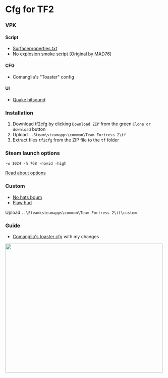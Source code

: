 # Cfg for TF2

### VPK

#### Script
* [Surfaceproperties.txt](https://pastebin.com/tr9RTVcM)
* [No explosion smoke script (Original by MAD76)](http://www.teamfortress.tv/25647/no-explosion-smoke-script)

#### CFG
* Comanglia's "Toaster" config

#### UI
* [Quake hitsound](https://gamebanana.com/sounds/20613)


### Installation

1. Download tf2cfg by clicking `Download ZIP` from the green `Clone or download` button
2. Upload  `..Steam\steamapps\common\Team Fortress 2\tf`
3. Extract files `tf2cfg` from the ZIP file to the `tf` folder 

### Steam launch options 
`-w 1024 -h 768 -novid -high`

[Read about options](https://developer.valvesoftware.com/wiki/Command_Line_Options#Steam_.28Windows.29)

### Custom

* [No hats bgum](https://github.com/Fedora31/no-hats-bgum/blob/master/no_hats_bgum.vpk)
* [Flaw hud](https://github.com/CriticalFlaw/FlawHUD)

Upload  `..\Steam\steamapps\common\Team Fortress 2\tf\custom` 

### Guide

* [Comanglia's toaster cfg](http://www.teamfortress.tv/25328/comanglia-s-config-fps-guide) with my changes

<img src="https://i.imgur.com/h0ue6vL.png" width="499" height="408"/>
